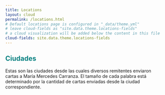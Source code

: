 ```yaml
---
title: Locations
layout: cloud
permalink: /locations.html
# Default locations page is configured in "_data/theme.yml"
# leave cloud-fields as "site.data.theme.locations-fields"
# a cloud visualization will be added below the content in this file
cloud-fields: site.data.theme.locations-fields
---
```


## <b style='color:Teal;'>Ciudades</b>

Estas son las ciudades desde las cuales diversos remitentes enviaron cartas a María Mercedes Carranza.
El tamaño de cada palabra está determinado por la cantidad de cartas enviadas desde la ciudad correspondiente.
